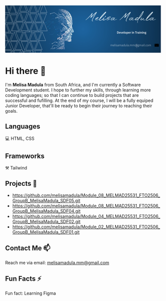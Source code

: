 ![My customised banner image](https://github.com/melisamadula/melisamadula/blob/main/Profile%20Software%20Engineer%20LinkedIn%20Banner%203%20-%20Made%20with%20PosterMyWall%20(1).jpg)
# Hi there 👋
I'm **Melisa Madula** from South Africa, and I'm currently a Software Development student. I hope to further my skills, through learning more coding languages; so that I can continue to build projects that are successful and fufilling. At the end of my course, I will be a fully equiped Junior Developer, that'll be ready to begin their journey to reaching their goals.


## Languages
💻 HTML, CSS

## Frameworks
⚒️ Tailwind

## Projects 🔎
- https://github.com/melisamadula/Module_08_MELMAD25531_FTO2506_GroupB_MelisaMadula_SDF05.git
- https://github.com/melisamadula/Module_08_MELMAD25531_FTO2506_GroupB_MelisaMadula_SDF04.git
- https://github.com/melisamadula/Module_04_MELMAD25531_FTO2506_GroupB_MelisaMadula_SDF02.git
- https://github.com/melisamadula/Module_02_MELMAD25531_FTO2506_GroupB_MelisaMadula_SDF01.git

## Contact Me 📫
Reach me via email: melisamadula.mm@gmail.com

## Fun Facts ⚡
Fun fact: Learning Figma
